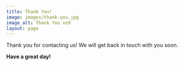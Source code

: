 ```yaml
---
title: Thank You!
image: images/thank-you.jpg
image_alt: Thank You xo9 
layout: page
---
```


Thank you for contacting us! We will get back in touch with you soon.

**Have a great day!**